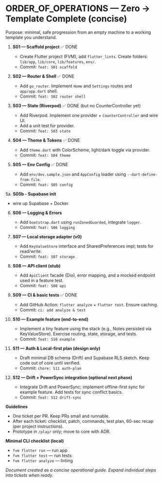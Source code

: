 # ORDER_OF_OPERATIONS — Zero → Template Complete (concise)

Purpose: minimal, safe progression from an empty machine to a working template you understand.

1. **S01 — Scaffold project** ✅ DONE

   - Create Flutter project (FVM), add `flutter_lints`. Create folders: `lib/app`, `lib/core`, `lib/features`, `env/`.
   - Commit: `feat: S01 scaffold`

2. **S02 — Router & Shell** ✅ DONE

   - Add `go_router`. Implement `Home` and `Settings` routes and `app/app.dart` shell.
   - Commit: `feat: S02 router shell`

3. **S03 — State (Riverpod)** ✅ DONE (but no CounterController yet)

   - Add Riverpod. Implement one provider + `CounterController` and wire UI.
   - Add a unit test for provider.
   - Commit: `feat: S03 state`

4. **S04 — Theme & Tokens** ✅ DONE

   - Add `theme.dart` with ColorScheme, light/dark toggle via provider.
   - Commit: `feat: S04 theme`

5. **S05 — Env Config** ✅ DONE
   - Add `env/dev.sample.json` and `AppConfig` loader using `--dart-define-from-file`.
   - Commit: `feat: S05 config`

5a. **S05b - Supabase init**

- wire up Supabase + Docker

6. **S06 — Logging & Errors**

   - Add `bootstrap.dart` using `runZonedGuarded`, integrate `logger`.
   - Commit: `feat: S06 logging`

7. **S07 — Local storage adapter (v0)**

   - Add `KeyValueStore` interface and SharedPreferences impl; tests for read/write.
   - Commit: `feat: S07 storage`

8. **S08 — API client (stub)**

   - Add `ApiClient` facade (Dio), error mapping, and a mocked endpoint used in a feature test.
   - Commit: `feat: S08 api`

9. **S09 — CI & basic tests** ✅ DONE

   - Add GitHub Action: `flutter analyze` + `flutter test`. Ensure caching.
   - Commit: `ci: add analyze & test`

10. **S10 — Example feature (end-to-end)**

    - Implement a tiny feature using the stack (e.g., Notes persisted via KeyValueStore). Exercise routing, state, storage, and tests.
    - Commit: `feat: S10 example`

11. **S11 — Auth & Local-first plan (design only)**

    - Draft minimal DB schema (Drift) and Supabase RLS sketch. Keep code out of core until verified.
    - Commit: `chore: S11 auth-plan`

12. **S12 — Drift + PowerSync integration (optional next phase)**
    - Integrate Drift and PowerSync; implement offline-first sync for example feature. Add tests for sync conflict basics.
    - Commit: `feat: S12 drift-sync`

**Guidelines**

- One ticket per PR. Keep PRs small and runnable.
- After each ticket: checklist, patch, commands, test plan, 60-sec recap (per project instructions).
- Prototype in `/play/` only; move to core with ADR.

**Minimal CLI checklist (local)**

- `fvm flutter run` — run app
- `fvm flutter test` — run tests
- `fvm flutter analyze` — linting

_Document created as a concise operational guide. Expand individual steps into tickets when ready._
